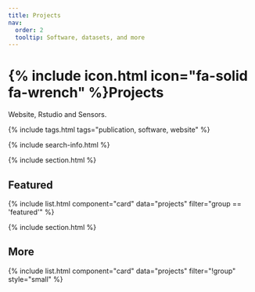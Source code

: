 ```yaml
---
title: Projects
nav:
  order: 2
  tooltip: Software, datasets, and more
---
```


# {% include icon.html icon="fa-solid fa-wrench" %}Projects

Website, Rstudio and Sensors.

{% include tags.html tags="publication, software, website" %}

{% include search-info.html %}

{% include section.html %}

## Featured

{% include list.html component="card" data="projects" filter="group == 'featured'" %}

{% include section.html %}

## More

{% include list.html component="card" data="projects" filter="!group" style="small" %}
